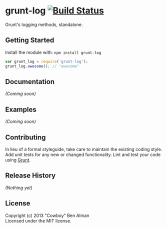 # grunt-log [![Build Status](https://secure.travis-ci.org/gruntjs/grunt-log.png?branch=master)](http://travis-ci.org/gruntjs/grunt-log)

Grunt's logging methods, standalone.

## Getting Started
Install the module with: `npm install grunt-log`

```javascript
var grunt_log = require('grunt-log');
grunt_log.awesome(); // "awesome"
```

## Documentation
_(Coming soon)_

## Examples
_(Coming soon)_

## Contributing
In lieu of a formal styleguide, take care to maintain the existing coding style. Add unit tests for any new or changed functionality. Lint and test your code using [Grunt](http://gruntjs.com/).

## Release History
_(Nothing yet)_

## License
Copyright (c) 2013 "Cowboy" Ben Alman  
Licensed under the MIT license.
